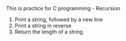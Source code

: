 This is practice for C programming - Recursion
1. Print a string, followed by a new line
2. Print a string in reverse
3. Return the length of a string
